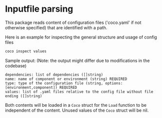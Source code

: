 # Inputfile parsing

This package reads content of configuration files ('coco.yaml' if not otherwise specified) that are identified with a path.

Here is an example for inspecting the general structure and usage of config files
```bash
coco inspect values
```
Sample output: (Note: the output might differ due to modifications in the codebase)

```file
dependencies: list of dependencies ([]string)
name: name of component or environment (string) REQUIRED
type: type of the configuration file (string, options:[environment,component]) REQUIRED
values: list of .yaml files relative to the config file without file ending ([]string)
```

Both contents will be loaded in a `Coco` struct for the `Load` function to be independent of the content.
Unused values of the `Coco` struct will be nil.